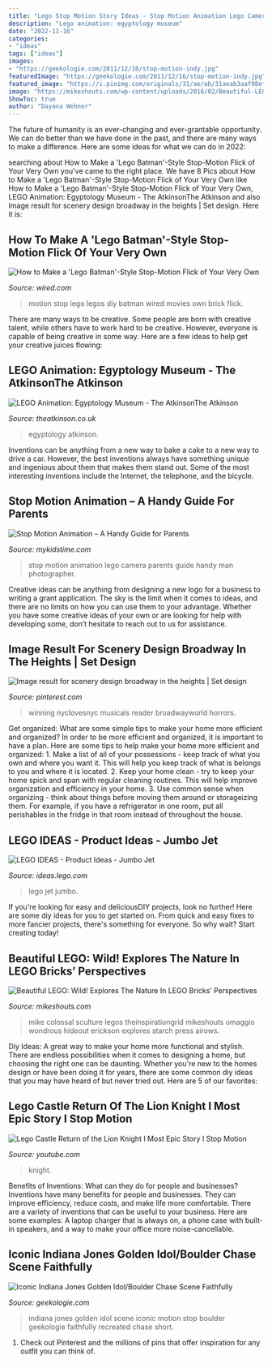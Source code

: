 ```yaml
---
title: "Lego Stop Motion Story Ideas - Stop Motion Animation Lego Camera Parents Guide Handy Man Photographer"
description: "Lego animation: egyptology museum"
date: "2022-11-16"
categories:
- "ideas"
tags: ["ideas"]
images:
- "https://geekologie.com/2011/12/16/stop-motion-indy.jpg"
featuredImage: "https://geekologie.com/2011/12/16/stop-motion-indy.jpg"
featured_image: "https://i.pinimg.com/originals/31/ae/ab/31aeab3aaf98ef04e24e397707d8f865.jpg"
image: "https://mikeshouts.com/wp-content/uploads/2016/02/Beautiful-LEGO-Wild-by-Mike-Doyle-Paperback-image-6-630x394.jpg"
ShowToc: true
author: "Dayana Wehner"
---
```



The future of humanity is an ever-changing and ever-grantable opportunity. We can do better than we have done in the past, and there are many ways to make a difference. Here are some ideas for what we can do in 2022: 

	

		
searching about How to Make a &#039;Lego Batman&#039;-Style Stop-Motion Flick of Your Very Own you've came to the right place. We have 8 Pics about How to Make a &#039;Lego Batman&#039;-Style Stop-Motion Flick of Your Very Own like How to Make a &#039;Lego Batman&#039;-Style Stop-Motion Flick of Your Very Own, LEGO Animation: Egyptology Museum - The AtkinsonThe Atkinson and also Image result for scenery design broadway in the heights | Set design. Here it is:
		
    
## How To Make A &#039;Lego Batman&#039;-Style Stop-Motion Flick Of Your Very Own

<img loading=lazy src="https://media.wired.com/photos/592676fbcfe0d93c474304a3/191:100/w_1280,c_limit/wired_diy-lego-stop-motion-video.jpg" onerror="this.onerror=null;this.src='https://tse4.mm.bing.net/th?id=OIP.hlRfgUz6RTm3HY4pH_iX3gHaD4&amp;pid=15.1';" alt="How to Make a &#039;Lego Batman&#039;-Style Stop-Motion Flick of Your Very Own">

_Source: wired.com_

>motion stop lego legos diy batman wired movies own brick flick. 

	

There are many ways to be creative. Some people are born with creative talent, while others have to work hard to be creative. However, everyone is capable of being creative in some way. Here are a few ideas to help get your creative juices flowing:

    
## LEGO Animation: Egyptology Museum - The AtkinsonThe Atkinson

<img loading=lazy src="https://www.theatkinson.co.uk/wp-content/uploads/2021/06/THE_ATKINSON_ONLINE_16X9.00_01_31_08.Still017.jpg" onerror="this.onerror=null;this.src='https://tse4.mm.bing.net/th?id=OIP.4j3T3rpuci-JebCZctgrWgHaEK&amp;pid=15.1';" alt="LEGO Animation: Egyptology Museum - The AtkinsonThe Atkinson">

_Source: theatkinson.co.uk_

>egyptology atkinson. 

	

Inventions can be anything from a new way to bake a cake to a new way to drive a car. However, the best inventions always have something unique and ingenious about them that makes them stand out. Some of the most interesting inventions include the Internet, the telephone, and the bicycle.

    
## Stop Motion Animation – A Handy Guide For Parents

<img loading=lazy src="https://www.mykidstime.com/wp-content/uploads/2017/03/photographer-1702074_1280-1.jpg" onerror="this.onerror=null;this.src='https://tse1.mm.bing.net/th?id=OIP.6dQBThYEhVViWHiPTNXPXAHaEp&amp;pid=15.1';" alt="Stop Motion Animation – A Handy Guide for Parents">

_Source: mykidstime.com_

>stop motion animation lego camera parents guide handy man photographer. 

	

Creative ideas can be anything from designing a new logo for a business to writing a grant application. The sky is the limit when it comes to ideas, and there are no limits on how you can use them to your advantage. Whether you have some creative ideas of your own or are looking for help with developing some, don’t hesitate to reach out to us for assistance.

    
## Image Result For Scenery Design Broadway In The Heights | Set Design

<img loading=lazy src="https://i.pinimg.com/originals/31/ae/ab/31aeab3aaf98ef04e24e397707d8f865.jpg" onerror="this.onerror=null;this.src='https://tse3.mm.bing.net/th?id=OIP.GapgR39do3t-TepS70KgwQHaEq&amp;pid=15.1';" alt="Image result for scenery design broadway in the heights | Set design">

_Source: pinterest.com_

>winning nyclovesnyc musicals reader broadwayworld horrors. 

	

Get organized: What are some simple tips to make your home more efficient and organized?
In order to be more efficient and organized, it is important to have a plan. Here are some tips to help make your home more efficient and organized: 1. Make a list of all of your possessions - keep track of what you own and where you want it. This will help you keep track of what is belongs to you and where it is located. 
2. Keep your home clean - try to keep your home spick and span with regular cleaning routines. This will help improve organization and efficiency in your home. 3. Use common sense when organizing - think about things before moving them around or storageizing them. For example, if you have a refrigerator in one room, put all perishables in the fridge in that room instead of throughout the house. 
    
## LEGO IDEAS - Product Ideas - Jumbo Jet

<img loading=lazy src="https://ideascdn.lego.com/community/lego_ci/projects/861/6a0/166171/2841409-o_1b7lc76rg1s3b1u2a1v9h10tfnule-thumbnail-full.jpg" onerror="this.onerror=null;this.src='https://tse3.mm.bing.net/th?id=OIP.CPkL6Jhy5hQNQv_L4rlUKwHaFj&amp;pid=15.1';" alt="LEGO IDEAS - Product Ideas - Jumbo Jet">

_Source: ideas.lego.com_

>lego jet jumbo. 

	

If you're looking for easy and deliciousDIY projects, look no further! Here are some diy ideas for you to get started on. From quick and easy fixes to more fancier projects, there's something for everyone. So why wait? Start creating today!

    
## Beautiful LEGO: Wild! Explores The Nature In LEGO Bricks’ Perspectives

<img loading=lazy src="https://mikeshouts.com/wp-content/uploads/2016/02/Beautiful-LEGO-Wild-by-Mike-Doyle-Paperback-image-6-630x394.jpg" onerror="this.onerror=null;this.src='https://tse4.mm.bing.net/th?id=OIP.A79eNcCSen-7P1JjXi3wQwHaEo&amp;pid=15.1';" alt="Beautiful LEGO: Wild! Explores The Nature In LEGO Bricks’ Perspectives">

_Source: mikeshouts.com_

>mike colossal sculture legos theinspirationgrid mikeshouts omaggio wondrous hideout erickson explores starch press airows. 

	

Diy Ideas: A great way to make your home more functional and stylish. There are endless possibilities when it comes to designing a home, but choosing the right one can be daunting. Whether you're new to the homes design or have been doing it for years, there are some common diy ideas that you may have heard of but never tried out. Here are 5 of our favorites: 

    
## Lego Castle Return Of The Lion Knight I Most Epic Story I Stop Motion

<img loading=lazy src="https://i.ytimg.com/vi/rXBKNyg6c_4/maxresdefault.jpg" onerror="this.onerror=null;this.src='https://tse1.mm.bing.net/th?id=OIP.UcF9rdWbiyI8WerfwixzLwHaEK&amp;pid=15.1';" alt="Lego Castle Return of the Lion Knight I Most Epic Story I Stop Motion">

_Source: youtube.com_

>knight. 

	

Benefits of Inventions: What can they do for people and businesses?
Inventions have many benefits for people and businesses. They can improve efficiency, reduce costs, and make life more comfortable. There are a variety of inventions that can be useful to your business. Here are some examples: A laptop charger that is always on, a phone case with built-in speakers, and a way to make your office more noise-cancellable.

    
## Iconic Indiana Jones Golden Idol/Boulder Chase Scene Faithfully

<img loading=lazy src="https://geekologie.com/2011/12/16/stop-motion-indy.jpg" onerror="this.onerror=null;this.src='https://tse1.mm.bing.net/th?id=OIP.PBDDd2SSHcxiUB_i-s5krQHaE3&amp;pid=15.1';" alt="Iconic Indiana Jones Golden Idol/Boulder Chase Scene Faithfully">

_Source: geekologie.com_

>indiana jones golden idol scene iconic motion stop boulder geekologie faithfully recreated chase short. 

	

1) Check out Pinterest and the millions of pins that offer inspiration for any outfit you can think of.

